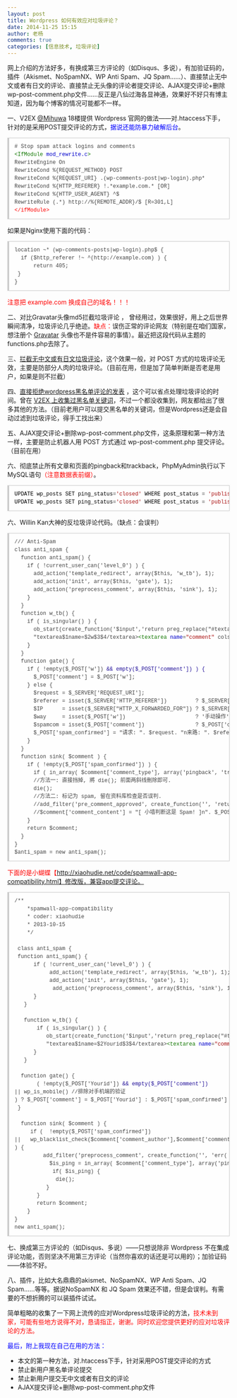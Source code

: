 ```yaml
---
layout: post
title: Wordpress 如何有效应对垃圾评论？
date: 2014-11-25 15:15
author: 老杨
comments: true
categories: [信息技术, 垃圾评论]
---
```

网上介绍的方法好多，有换成第三方评论的（如Disqus、多说），有加验证码的，插件（Akismet、NoSpamNX、WP Anti Spam、JQ Spam……）、直接禁止无中文或者有日文的评论、直接禁止无头像的评论者提交评论、AJAX提交评论+删除wp-post-comment.php文件……反正是八仙过海各显神通，效果好不好只有博主知道，因为每个博客的情况可能都不一样。
<!--more-->
一、V2EX <a href="http://www.v2ex.com/t/128317" target="_blank">@Mihuwa</a> 18楼提供 Wordpress 官网的做法——对.htaccess下手，针对的是采用POST提交评论的方式，<span style = "color:blue;">据说还能防暴力破解后台</span>。

<pre style="margin:15px 0;font:100 12px/18px monaco, andale mono, courier new;padding:10px 12px;border:#ccc 1px solid;border-left-width:4px;background-color:#fefefe;box-shadow:0 0 4px #eee;word-break:break-all;word-wrap:break-word;color:#444"># Stop spam attack logins and comments<br><span style="color:#170">&lt;IfModule</span> <span style="color:#00c">mod_rewrite.c</span><span style="color:#170">&gt;</span><br>RewriteEngine On<br>RewriteCond %{REQUEST_METHOD} POST<br>RewriteCond %{REQUEST_URI} .(wp-comments-post|wp-login).php*<br>RewriteCond %{HTTP_REFERER} !.*example.com.* [OR]<br>RewriteCond %{HTTP_USER_AGENT} ^$<br>RewriteRule (.*) http://%{REMOTE_ADDR}/$ [R=301,L]<br><span style="color:#f00">&lt;/ifModule</span><span style="color:#f00">&gt;</span></pre>

如果是Nginx使用下面的代码：

<pre style="margin:15px 0;font:100 12px/18px monaco, andale mono, courier new;padding:10px 12px;border:#ccc 1px solid;border-left-width:4px;background-color:#fefefe;box-shadow:0 0 4px #eee;word-break:break-all;word-wrap:break-word;color:#444">location ~* (wp-comments-posts|wp-login).php$ {<br>	if ($http_referer !~ ^(http://example.com) ) {<br>		return 405;<br>	}<br>}</pre>

<span style = "color:red;">注意把 example.com 换成自己的域名！！！</span>

二、对比Gravatar头像md5拦截垃圾评论 ， 曾经用过，效果很好，用上之后世界瞬间清净，垃圾评论几乎绝迹。<span style = "color:red;">缺点：</span>误伤正常的评论网友（特别是在咱们国家，想注册个 <a href="http://en.gravatar.com/" target="_blank">Gravatar</a> 头像也不是件容易的事情）。最近把这段代码从主题的functions.php去除了。

三、<a href="http://cyhour.com/42" target="_blank">拦截无中文或有日文垃圾评论</a>，这个效果一般，对 POST 方式的垃圾评论无效，主要是防部分人肉的垃圾评论。（目前在用，但是加了简单判断是否老是用户，如果是则不拦截）

四、<a href="http://cyhour.com/6" target="_blank">直接拒绝wordpress黑名单评论的发表</a> ，这个可以省点处理垃圾评论的时间。曾在 <a href="http://www.v2ex.com/t/148162" target="_blank">V2EX 上收集过黑名单关键词</a>，不过一个都没收集到，网友都给出了很多其他的方法。（目前老用户可以提交黑名单的关键词，但是Wordpress还是会自动过滤到垃圾评论，得手工找出来）

五、AJAX提交评论+删除wp-post-comment.php文件，这条原理和第一种方法一样，主要是防止机器人用 POST 方式通过 wp-post-comment.php 提交评论。（目前在用）

六、彻底禁止所有文章和页面的pingback和trackback，PhpMyAdmin执行以下 MySQL语句<span style = "color:red;">（注意数据表前缀）</span>。
<pre style="margin:15px 0;font:100 12px/18px monaco, andale mono, courier new;padding:10px 12px;border:#ccc 1px solid;border-left-width:4px;background-color:#fefefe;box-shadow:0 0 4px #eee;word-break:break-all;word-wrap:break-word;color:#444"><span style="color:#000">UPDATE</span> <span style="color:#000">wp_posts</span> <span style="color:#000">SET</span> <span style="color:#000">ping_status</span>=<span style="color:#a11">'closed'</span> <span style="color:#000">WHERE</span> <span style="color:#000">post_status</span> = <span style="color:#a11">'publish'</span> <span style="color:#000">AND</span> <span style="color:#000">post_type</span> = <span style="color:#a11">'post'</span>;<br><span style="color:#000">UPDATE</span> <span style="color:#000">wp_posts</span> <span style="color:#000">SET</span> <span style="color:#000">ping_status</span>=<span style="color:#a11">'closed'</span> <span style="color:#000">WHERE</span> <span style="color:#000">post_status</span> = <span style="color:#a11">'publish'</span> <span style="color:#000">AND</span> <span style="color:#000">post_type</span> = <span style="color:#a11">'page'</span>;</pre>

六、Willin Kan大神的反垃圾评论代码。（缺点：会误判）

<pre style="margin:15px 0;font:100 12px/18px monaco, andale mono, courier new;padding:10px 12px;border:#ccc 1px solid;border-left-width:4px;background-color:#fefefe;box-shadow:0 0 4px #eee;word-break:break-all;word-wrap:break-word;color:#444">/// Anti-Spam<br>class anti_spam {<br>  function anti_spam() {<br>    if ( !current_user_can('level_0') ) {<br>      add_action('template_redirect', array($this, 'w_tb'), 1);<br>      add_action('init', array($this, 'gate'), 1);<br>      add_action('preprocess_comment', array($this, 'sink'), 1);<br>    }<br>  }<br>  function w_tb() {<br>    if ( is_singular() ) {<br>      ob_start(create_function('$input','return preg_replace("#textarea(.*?)name=(["'])comment(["'])(.+)/textarea&gt;#",<br>      "textarea$1name=$2w$3$4/textarea&gt;<span style="color:#170">&lt;textarea</span> <span style="color:#00c">name</span>=<span style="color:#a11"></span><span style="color:#a11">"comment"</span> <span style="color:#@cm-word">cols</span>=<span style="color:#@cm-word"></span><span style="color:#a11">"100%"</span> <span style="color:#@cm-word">rows</span>=<span style="color:#@cm-word"></span><span style="color:#a11">"4"</span> <span style="color:#@cm-word">style</span>=<span style="color:#@cm-word"></span><span style="color:#a11">"display:none"</span><span style="color:#170">&gt;</span><span style="color:#f00">&lt;/textarea</span><span style="color:#f00">&gt;</span>",$input);') );<br>    }<br>  }<br>  function gate() {<br>    if ( !empty($_POST['w']) <span style="color:#219">&amp;&amp; empty($_POST['comment']) ) {</span><br>      $_POST['comment'] = $_POST['w'];<br>    } else {<br>      $request = $_SERVER['REQUEST_URI'];<br>      $referer = isset($_SERVER['HTTP_REFERER'])         ? $_SERVER['HTTP_REFERER']         : '隐瞒';<br>      $IP      = isset($_SERVER["HTTP_X_FORWARDED_FOR"]) ? $_SERVER["HTTP_X_FORWARDED_FOR"] . ' (透过代理)' : $_SERVER["REMOTE_ADDR"];<br>      $way     = isset($_POST['w'])                      ? '手动操作'                       : '未经评论表格';<br>      $spamcom = isset($_POST['comment'])                ? $_POST['comment']                : null;<br>      $_POST['spam_confirmed'] = "请求: ". $request. "n来路: ". $referer. "nIP: ". $IP. "n方式: ". $way. "n內容: ". $spamcom. "n -- 记录成功 --";<br>    }<br>  }<br>  function sink( $comment ) {<br>    if ( !empty($_POST['spam_confirmed']) ) {<br>      if ( in_array( $comment['comment_type'], array('pingback', 'trackback') ) ) return $comment;<br>      //方法一: 直接挡掉, 將 die(); 前面两斜线刪除即可.<br>      die();<br>      //方法二: 标记为 spam, 留在资料库检查是否误判.<br>      //add_filter('pre_comment_approved', create_function('', 'return "spam";'));<br>      //$comment['comment_content'] = "[ 小墙判断这是 Spam! ]n". $_POST['spam_confirmed'];<br>    }<br>    return $comment;<br>  }<br>}<br>$anti_spam = new anti_spam();</pre>

<span style = "color:red;">下面的是小蝴蝶【http://xiaohudie.net/code/spamwall-app-compatibility.html】修改版，兼容app提交评论。</span>

<pre style="margin:15px 0;font:100 12px/18px monaco, andale mono, courier new;padding:10px 12px;border:#ccc 1px solid;border-left-width:4px;background-color:#fefefe;box-shadow:0 0 4px #eee;word-break:break-all;word-wrap:break-word;color:#444">/**<br>    *spamwall-app-compatibility<br>    * coder: xiaohudie<br>    * 2013-10-15<br>    */<br><br> class anti_spam {<br>	function anti_spam() {<br>		if ( !current_user_can('level_0') ) {<br>			add_action('template_redirect', array($this, 'w_tb'), 1);<br>			add_action('init', array($this, 'gate'), 1);<br>			add_action('preprocess_comment', array($this, 'sink'), 1);<br>		}<br>	}<br><br>	function w_tb() {<br>		if ( is_singular() ) {<br>			ob_start(create_function('$input','return preg_replace("#textarea(.*?)name=(["'])comment(["'])(.+)/textarea&gt;#",<br>			"textarea$1name=$2Yourid$3$4/textarea&gt;<span style="color:#170">&lt;textarea</span> <span style="color:#00c">name</span>=<span style="color:#a11"></span><span style="color:#a11">"comment"</span> <span style="color:#@cm-word">cols</span>=<span style="color:#@cm-word"></span><span style="color:#a11">"50"</span> <span style="color:#@cm-word">rows</span>=<span style="color:#@cm-word"></span><span style="color:#a11">"4"</span> <span style="color:#@cm-word">style</span>=<span style="color:#@cm-word"></span><span style="color:#a11">"display:none"</span><span style="color:#170">&gt;</span><span style="color:#f00">&lt;/textarea</span><span style="color:#f00">&gt;</span>",$input);') );<br>		}<br>	}<br> <br>	function gate() {<br>		( !empty($_POST['Yourid']) <span style="color:#219">&amp;&amp; empty($_POST['comment'])</span><br>|| wp_is_mobile() //排除对手机端的验证<br>) ? $_POST['comment'] = $_POST['Yourid'] : $_POST['spam_confirmed'] = 1;<br>	}<br> <br>	function sink( $comment ) {<br>		if (  !empty($_POST['spam_confirmed']) <br>||   wp_blacklist_check($comment['comment_author'],$comment['comment_author_email'],$comment['comment_author_url'], $comment['comment_content'], $comment['comment_author_IP'], $comment['comment_agent'] )  //以前写过,这个是直接拒绝黑名单用户评论,详见http://xiaohudie.net/code/fuck-spam.html<br>) {<br>			add_filter('preprocess_comment', create_function('', 'err( __("垃圾评论") );' ));//如果没写过err函数的就把''内改成die("垃圾评论");<br>			$is_ping = in_array( $comment['comment_type'], array('pingback', 'trackback') );<br>			if( $is_ping) {<br>				die();<br>			}<br>		}<br>		return $comment;<br>	}<br>}<br>new anti_spam(); </pre>

七、换成第三方评论的（如Disqus、多说）——只想说除非 Wordpress 不在集成评论功能，否则坚决不用第三方评论（当然你喜欢的话还是可以用的）；加验证码——体验不好。

八、插件，比如大名鼎鼎的akismet、NoSpamNX、WP Anti Spam、JQ Spam……等等。据说NoSpamNX 和 JQ Spam 效果还不错，但是会误判。有需要的不想折腾的可以装插件试试。


简单粗略的收集了一下网上流传的应对Wordpress垃圾评论的方法，<span style = "color:red;">技术未到家，可能有些地方说得不对，恳请指正，谢谢。同时欢迎您提供更好的应对垃圾评论的方法。</span>

<span style = "color:blue;">最后，附上我现在自己在用的方法：</span>

<ul>
	<li>本文的第一种方法，对.htaccess下手，针对采用POST提交评论的方式</li>
	<li>禁止新用户黑名单评论提交</li>
	<li>禁止新用户提交无中文或者有日文的评论</li>
	<li>AJAX提交评论+删除wp-post-comment.php文件</li>
</ul>
